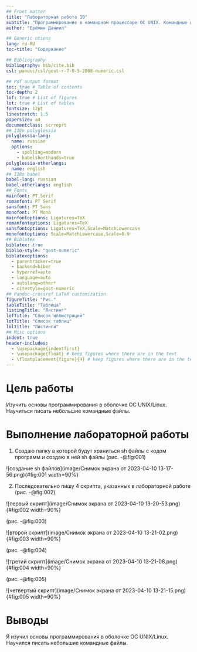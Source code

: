 ```yaml
---
## Front matter
title: "Лабораторная работа 10"
subtitle: "Программирование в командном процессоре ОС UNIX. Командные файлы"
author: "Ерёмин Даниил"

## Generic otions
lang: ru-RU
toc-title: "Содержание"

## Bibliography
bibliography: bib/cite.bib
csl: pandoc/csl/gost-r-7-0-5-2008-numeric.csl

## Pdf output format
toc: true # Table of contents
toc-depth: 2
lof: true # List of figures
lot: true # List of tables
fontsize: 12pt
linestretch: 1.5
papersize: a4
documentclass: scrreprt
## I18n polyglossia
polyglossia-lang:
  name: russian
  options:
	- spelling=modern
	- babelshorthands=true
polyglossia-otherlangs:
  name: english
## I18n babel
babel-lang: russian
babel-otherlangs: english
## Fonts
mainfont: PT Serif
romanfont: PT Serif
sansfont: PT Sans
monofont: PT Mono
mainfontoptions: Ligatures=TeX
romanfontoptions: Ligatures=TeX
sansfontoptions: Ligatures=TeX,Scale=MatchLowercase
monofontoptions: Scale=MatchLowercase,Scale=0.9
## Biblatex
biblatex: true
biblio-style: "gost-numeric"
biblatexoptions:
  - parentracker=true
  - backend=biber
  - hyperref=auto
  - language=auto
  - autolang=other*
  - citestyle=gost-numeric
## Pandoc-crossref LaTeX customization
figureTitle: "Рис."
tableTitle: "Таблица"
listingTitle: "Листинг"
lofTitle: "Список иллюстраций"
lotTitle: "Список таблиц"
lolTitle: "Листинги"
## Misc options
indent: true
header-includes:
  - \usepackage{indentfirst}
  - \usepackage{float} # keep figures where there are in the text
  - \floatplacement{figure}{H} # keep figures where there are in the text
---
```


# Цель работы

Изучить основы программирования в оболочке ОС UNIX/Linux. Научиться писать небольшие командные файлы.


# Выполнение лабораторной работы

1) Создаю папку в которой будут храниться sh файлы с кодом программ и создаю в ней sh файлы (рис. -@fig:001)

![создание sh файлов](image/Снимок экрана от 2023-04-10 13-17-56.png){#fig:001 width=90%}

2) Последовательно пишу 4 скрипта, указанных в лабораторной работе  (рис. -@fig:002)

![первый скрипт](image/Снимок экрана от 2023-04-10 13-20-53.png){#fig:002 width=90%}

(рис. -@fig:003)

![второй скрипт](image/Снимок экрана от 2023-04-10 13-21-02.png){#fig:003 width=90%}

(рис. -@fig:004)

![третий скрипт](image/Снимок экрана от 2023-04-10 13-21-08.png){#fig:004 width=90%}

(рис. -@fig:005)

![четвертый скрипт](image/Снимок экрана от 2023-04-10 13-21-15.png){#fig:005 width=90%}



# Выводы

Я изучил основы программирования в оболочке ОС UNIX/Linux. Научился писать небольшие командные файлы.


